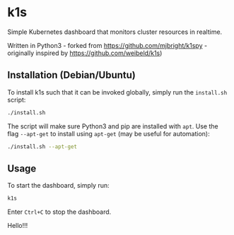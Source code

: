 # k1s

Simple Kubernetes dashboard that monitors cluster resources in realtime.

Written in Python3 - forked from https://github.com/mjbright/k1spy - originally inspired by https://github.com/weibeld/k1s)

## Installation (Debian/Ubuntu)

To install k1s such that it can be invoked globally, simply run the `install.sh` script:

```bash
./install.sh
```

The script will make sure Python3 and pip are installed with `apt`. Use the flag `--apt-get` to install using `apt-get` (may be useful for automation):

```bash
./install.sh --apt-get
```

## Usage

To start the dashboard, simply run:

```bash
k1s
```

Enter `Ctrl+C` to stop the dashboard.

Hello!!!
